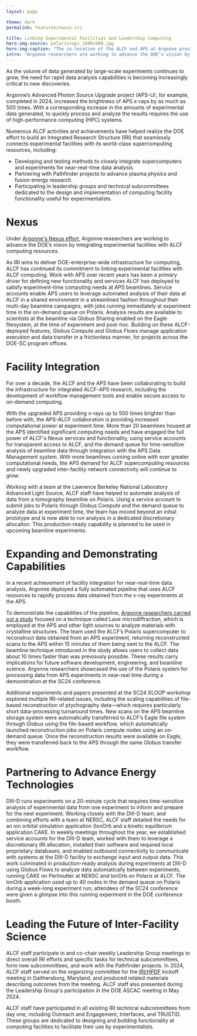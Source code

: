 ```yaml
---
layout: page

theme: dark
permalink: features/nexus-iri

title: Linking Experimental Facilities and Leadership Computing
hero-img-source: polaris+aps_1600x900.jpg
hero-img-caption: "The co-location of the ALCF and APS at Argonne provides an ideal environment for developing and demonstrating capabilities for a broader Integrated Research Infrastructure."
intro: "Argonne researchers are working to advance the DOE’s vision by integrating experimental facilities with ALCF computing resources."
---
```



As the volume of data generated by large-scale experiments continues to grow, the need for rapid data analysis capabilities is becoming increasingly critical to new discoveries. 

Argonne’s Advanced Photon Source Upgrade project (APS-U), for example, completed in 2024, increased the brightness of APS x-rays by as much as 500 times. With a corresponding increase in the amounts of experimental data generated, to quickly process and analyze the results requires the use of high-performance computing (HPC) systems.

Numerous ALCF activities and achievements have helped realize the DOE effort to build an Integrated Research Structure (IRI) that seamlessly connects experimental facilities with its world-class supercomputing resources, including:

-	Developing and testing methods to closely integrate supercomputers and experiments for near-real-time data analysis.
-	Partnering with Pathfinder projects to advance plasma physics and fusion energy research.
-	Participating in leadership groups and technical subcommittees dedicated to the design and implementation of computing facility functionality useful for experimentalists.


# Nexus
Under [Argonne's Nexus effort](https://www.anl.gov/nexus-connect), Argonne researchers are working to advance the DOE’s vision by integrating experimental facilities with ALCF computing resources. 

As IRI aims to deliver DOE-enterprise-wide infrastructure for computing, ALCF has continued its commitment to linking experimental facilities with ALCF computing. Work with APS over recent years has been a primary driver for defining new functionality and services ALCF has deployed to satisfy experiment-time computing needs at APS beamlines. Service accounts enable APS users to leverage automated analysis of their data at ALCF in a shared environment in a streamlined fashion throughout their multi-day beamline campaigns, with jobs running immediately at experiment time in the on-demand queue on Polaris. Analysis results are available to scientists at the beamline via Globus Sharing enabled on the Eagle filesystem, at the time of experiment and post-hoc. Building on these ALCF-deployed features, Globus Compute and Globus Flows manage application execution and data transfer in a frictionless manner, for projects across the DOE-SC program offices.


# Facility Integration

For over a decade, the ALCF and the APS have been collaborating to build the infrastructure for integrated ALCF-APS research, including the development of workflow management tools and enable secure access to on-demand computing.

With the upgraded APS providing x-rays up to 500 times brighter than before with, the APS-ALCF collaboration is providing increased computational power at experiment time. More than 20 beamlines housed at the APS identified significant computing needs and have engaged the full power of ALCF's Nexus services and functionality, using service accounts for transparent access to ALCF, and the demand queue for time-sensitive analysis of beamline data through integration with the APS Data Management system. With more beamlines coming online with ever greater computational needs, the APS demand for ALCF supercomputing resources and newly upgraded inter-facility network connectivity will continue to grow.

Working with a team at the Lawrence Berkeley National Laboratory Advanced Light Source, ALCF staff have helped to automate analysis of data from a tomography beamline on Polaris. Using a service account to submit jobs to Polaris through Globus Compute and the demand queue to analyze data at experiment time, the team has moved beyond an initial prototype and is now able to run analysis in a dedicated discretionary allocation. This production-ready capability is planned to be used in upcoming beamline experiments.

# Expanding and Demonstrating Capabilities

In a recent achievement of facility integration for near-real-time data analysis, Argonne deployed a fully automated pipeline that uses ALCF resources to rapidly process data obtained from the x-ray experiments at the APS.

To demonstrate the capabilities of the pipeline, [Argonne researchers carried out a study](https://www.alcf.anl.gov/news/argonne-team-demonstrates-rapid-cross-facility-data-processing) focused on a technique called Laue microdiffraction, which is employed at the APS and other light sources to analyze materials with crystalline structures. The team used the ALCF’s Polaris supercomputer to reconstruct data obtained from an APS experiment, returning reconstructed scans to the APS within 15 minutes of them being sent to the ALCF. The beamline technique introduced in the study allows users to collect data about 10 times faster than was previously possible.
These results carry implications for future software development, engineering, and beamline science.
Argonne researchers showcased the use of the Polaris system for processing data from APS experiments in near-real time during a demonstration at the SC24 conference.

Additional experiments and papers presented at the SC24 XLOOP workshop explored multiple IRI-related issues, including the scaling capabilities of file-based reconstruction of ptychography data—which requires particularly short data-processing turnaround times. New scans on the APS beamline storage system were automatically transferred to ALCF’s Eagle file system through Globus using the file-based workflow, which automatically launched reconstruction jobs on Polaris compute nodes using an on-demand queue. Once the reconstruction results were available on Eagle, they were transferred back to the APS through the same Globus transfer workflow.

# Partnering to Advance Energy Technologies
DIII-D runs experiments on a 20-minute cycle that requires time-sensitive analysis of experimental data from one experiment to inform and prepare for the next experiment. Working closely with the DIII-D team, and combining efforts with a team at NERSC, ALCF staff detailed the needs for an ion orbital simulation application (IonOrb and a kinetic equilibrium application CAKE. In weekly meetings throughout the year, we established service accounts for the DIII-D team, worked with them to leverage a discretionary IRI allocation, installed their software and required local proprietary databases, and enabled outbound connectivity to communicate with systems at the DIII-D facility to exchange input and output data. This work culminated in production-ready analysis during experiments at DIII-D using Globus Flows to analyze data automatically between experiments, running CAKE on Perlmutter at NERSC and IonOrb on Polaris at ALCF. The IonOrb application used up to 40 nodes in the demand queue on Polaris during a week-long experiment run; attendees of the SC24 conference were given a glimpse into this running experiment in the DOE conference booth.



# Leading the Future of Inter-Facility Science

ALCF staff participate in and co-chair weekly Leadership Group meetings to direct overall IRI efforts and specific tasks for technical subcommittees, form new subcommittees, and work with the Pathfinder projects. In 2024, ALCF staff served on the organizing committee for the [IRI/HPDF](https://www.hpdf.science/) kickoff meeting in Gaithersburg, Maryland, and produced related materials describing outcomes from the meeting. ALCF staff also presented during the Leadership Group's participation in the DOE ASCAC meeting in May 2024.

ALCF staff have participated in all existing IRI technical subcommittees from day one, including Outreach and Engagement, Interfaces, and TRUSTID. These groups are dedicated to designing and building functionality at computing facilities to facilitate their use by experimentalists.
